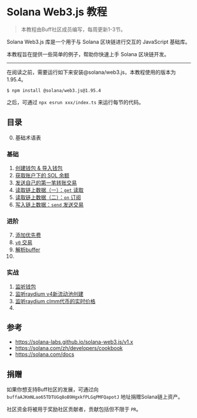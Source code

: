 # Solana Web3.js 教程

> 本教程由Buff社区成员编写，每周更新1-3节。

Solana Web3.js 库是一个用于与 Solana 区块链进行交互的 JavaScript 基础库。

本教程旨在提供一些简单的例子，帮助你快速上手 Solana 区块链开发。

--- 

在阅读之前，需要运行如下来安装@solana/web3.js，本教程使用的版本为1.95.4。

```
$ npm install @solana/web3.js@1.95.4
```

之后，可通过 `npx esrun xxx/index.ts` 来运行每节的代码。

## 目录

0. 基础术语表

### 基础

1. [创建钱包 & 导入钱包](./01-wallet/)
2. [获取账户下的 SOL 余额](./02-balance/)
3. [发送自己的第一笔转账交易](./03-transfer/)
4. [读取链上数据（一）：`get` 读取](./04-get/)
5. [读取链上数据（二）：`on` 订阅](./05-on/)
6. [写入链上数据：`send` 发送交易](./06-send/)

### 进阶

7. [添加优先费](./07-cu/)
8. [`v0` 交易](./08-v0/)
9. [解析buffer](./09-buffer/)
10. 

### 实战

1. [监听钱包](./example-01-subWallet/)
2. [监听raydium v4新流动池创建](./example-02-subNewPool/)
3. [监听raydium clmm代币的实时价格](./example-03-subPrice/)
4. 

## 参考

- https://solana-labs.github.io/solana-web3.js/v1.x
- https://solana.com/zh/developers/cookbook
- https://solana.com/docs

## 捐赠

如果你想支持Buff社区的发展，可通过向 `buffaAJKmNLao65TDTUGq8oB9HgxkfPLGqPMFQapotJ` 地址捐赠Solana链上资产。

社区资金将被用于奖励社区贡献者，贡献包括但不限于 `PR`。